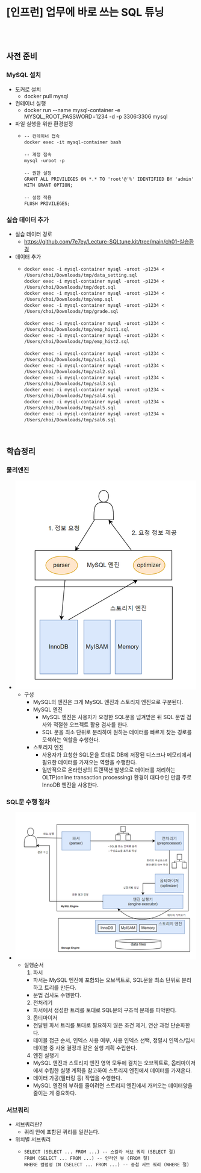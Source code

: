 # [인프런] 업무에 바로 쓰는 SQL 튜닝

<br><br>
## 사전 준비
### MySQL 설치
- 도커로 설치
    - docker pull mysql
- 컨테이너 실행
    - docker run --name mysql-container -e MYSQL_ROOT_PASSWORD=1234 -d -p 3306:3306 mysql
- 파일 실행을 위한 환경설정
  - ```
    -- 컨테이너 접속
    docker exec -it mysql-container bash
    
    -- 계정 접속
    mysql -uroot -p

    -- 권한 설정
    GRANT ALL PRIVILEGES ON *.* TO 'root'@'%' IDENTIFIED BY 'admin' WITH GRANT OPTION;
    
    -- 설정 적용
    FLUSH PRIVILEGES;
    ```
### 실습 데이터 추가
- 실습 데이터 경로
  - https://github.com/7e7ey/Lecture-SQLtune.kit/tree/main/ch01-실습환경
- 데이터 추가
  - ```
    docker exec -i mysql-container mysql -uroot -p1234 < /Users/choi/Downloads/tmp/data_setting.sql
    docker exec -i mysql-container mysql -uroot -p1234 < /Users/choi/Downloads/tmp/dept.sql
    docker exec -i mysql-container mysql -uroot -p1234 < /Users/choi/Downloads/tmp/emp.sql
    docker exec -i mysql-container mysql -uroot -p1234 < /Users/choi/Downloads/tmp/grade.sql
    
    docker exec -i mysql-container mysql -uroot -p1234 < /Users/choi/Downloads/tmp/emp_hist1.sql
    docker exec -i mysql-container mysql -uroot -p1234 < /Users/choi/Downloads/tmp/emp_hist2.sql
    
    docker exec -i mysql-container mysql -uroot -p1234 < /Users/choi/Downloads/tmp/sal1.sql
    docker exec -i mysql-container mysql -uroot -p1234 < /Users/choi/Downloads/tmp/sal2.sql
    docker exec -i mysql-container mysql -uroot -p1234 < /Users/choi/Downloads/tmp/sal3.sql
    docker exec -i mysql-container mysql -uroot -p1234 < /Users/choi/Downloads/tmp/sal4.sql
    docker exec -i mysql-container mysql -uroot -p1234 < /Users/choi/Downloads/tmp/sal5.sql
    docker exec -i mysql-container mysql -uroot -p1234 < /Users/choi/Downloads/tmp/sal6.sql
    ```

<br>

## 학습정리
### 물리엔진
- ![engine.png](img/engine.png)
  - 구성
    - MySQL의 엔진은 크게 MySQL 엔진과 스토리지 엔진으로 구분된다.
    - MySQL 엔진
      - MySQL 엔진은 사용자가 요청한 SQL문을 넘겨받은 뒤 SQL 문법 검사와 적절한 오브젝트 활용 검사를 한다.
      - SQL 문을 최소 단위로 분리하여 원하는 데이터를 빠르게 찾는 경로를 모색하는 역할을 수행한다.
    - 스토리지 엔진
      - 사용자가 요청한 SQL문을 토대로 DB에 저장된 디스크나 메모리에서 필요한 데이터를 가져오는 역할을 수행한다.
      - 일반적으로 온라인상의 트랜잭션 발생으로 데이터를 처리하는 OLTP(online transaction processing) 환경이 대다수인 만큼 주로 InnoDB 엔진을 사용한다.
### SQL문 수행 절차
- ![process.png](img/process.png)
  - 실행순서
    1. 파서
      - 파서는 MySQL 엔진에 포함되는 오브젝트로, SQL문을 최소 단위로 분리하고 트리를 만든다.
      - 문법 검사도 수행한다.
    2. 전처리기
      - 파서에서 생성한 트리를 토대로 SQL문의 구조적 문제를 파악한다.
    3. 옵티마이저
      - 전달된 파서 트리를 토대로 필요하지 않은 조건 제거, 연산 과정 단순화한다.
      - 테이블 접근 순서, 인덱스 사용 여부, 사용 인덱스 선택, 정렬시 인덱스/임시 테이블 중 사용 결정과 같은 실행 계획 수립한다.
    4. 엔진 실행기
      - MySQL 엔진과 스토리지 엔진 영역 모두에 걸치는 오브젝트로, 옵티마이저에서 수립한 실행 계획을 참고하여 스토리지 엔진에서 데이터를 가져온다.
      - 데이터 가공(필터링 등) 작업을 수행한다.
      - MySQL 엔진의 부하를 줄이려면 스토리지 엔진에서 가져오는 데이터양을 줄이는 게 중요하다.
### 서브쿼리
- 서브쿼리란?
  - 쿼리 안에 포함된 쿼리를 일컫는다.
- 위치별 서브쿼리
  - ```
    SELECT (SELECT ... FROM ...) -- 스칼라 서브 쿼리 (SELECT 절)
    FROM (SELECT ... FROM ...) -- 인라인 뷰 (FROM 절)
    WHERE 컬럼명 IN (SELECT ... FROM ...) -- 중첩 서브 쿼리 (WHERE 절)
    ```